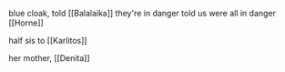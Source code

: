 blue cloak, told [[Balalaika]] they're in danger
told us were all in danger
[[Horne]]

half sis to [[Karlitos]]

her mother, [[Denita]] 